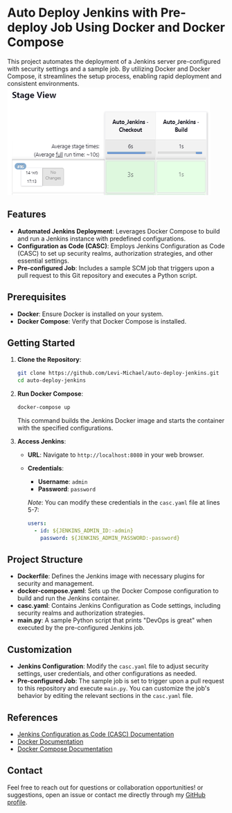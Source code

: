 
# Auto Deploy Jenkins with Pre-deploy Job Using Docker and Docker Compose

This project automates the deployment of a Jenkins server pre-configured with security settings and a sample job. By utilizing Docker and Docker Compose, it streamlines the setup process, enabling rapid deployment and consistent environments.
![](Images/0.png)

## Features

- **Automated Jenkins Deployment**: Leverages Docker Compose to build and run a Jenkins instance with predefined configurations.
- **Configuration as Code (CASC)**: Employs Jenkins Configuration as Code (CASC) to set up security realms, authorization strategies, and other essential settings.
- **Pre-configured Job**: Includes a sample SCM job that triggers upon a pull request to this Git repository and executes a Python script.

## Prerequisites

- **Docker**: Ensure Docker is installed on your system.
- **Docker Compose**: Verify that Docker Compose is installed.

## Getting Started

1. **Clone the Repository**:

   ```bash
   git clone https://github.com/Levi-Michael/auto-deploy-jenkins.git
   cd auto-deploy-jenkins
   ```

2. **Run Docker Compose**:

   ```bash
   docker-compose up
   ```

   This command builds the Jenkins Docker image and starts the container with the specified configurations.

3. **Access Jenkins**:

   - **URL**: Navigate to `http://localhost:8080` in your web browser.
   - **Credentials**:
     - **Username**: `admin`
     - **Password**: `password`

     *Note*: You can modify these credentials in the `casc.yaml` file at lines 5-7:

     ```yaml
     users:
       - id: ${JENKINS_ADMIN_ID:-admin}
         password: ${JENKINS_ADMIN_PASSWORD:-password}
     ```

## Project Structure

- **Dockerfile**: Defines the Jenkins image with necessary plugins for security and management.
- **docker-compose.yaml**: Sets up the Docker Compose configuration to build and run the Jenkins container.
- **casc.yaml**: Contains Jenkins Configuration as Code settings, including security realms and authorization strategies.
- **main.py**: A sample Python script that prints "DevOps is great" when executed by the pre-configured Jenkins job.

## Customization

- **Jenkins Configuration**: Modify the `casc.yaml` file to adjust security settings, user credentials, and other configurations as needed.
- **Pre-configured Job**: The sample job is set to trigger upon a pull request to this repository and execute `main.py`. You can customize the job's behavior by editing the relevant sections in the `casc.yaml` file.

## References

- [Jenkins Configuration as Code (CASC) Documentation](https://www.jenkins.io/projects/jcasc/)
- [Docker Documentation](https://docs.docker.com/)
- [Docker Compose Documentation](https://docs.docker.com/compose/)

## Contact

Feel free to reach out for questions or collaboration opportunities! or suggestions, open an issue or contact me directly through my [GitHub profile](https://github.com/Levi-Michael).
